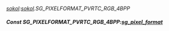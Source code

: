 _[sokol](../../modules/sokol/sokol-module.md):[sokol](../../modules/sokol/sokol-module.md).SG\_PIXELFORMAT\_PVRTC\_RGB\_4BPP_
##### Const SG\_PIXELFORMAT\_PVRTC\_RGB\_4BPP:[sg_pixel_format](../../modules/sokol/sokol-sg_pixel_format.md)
